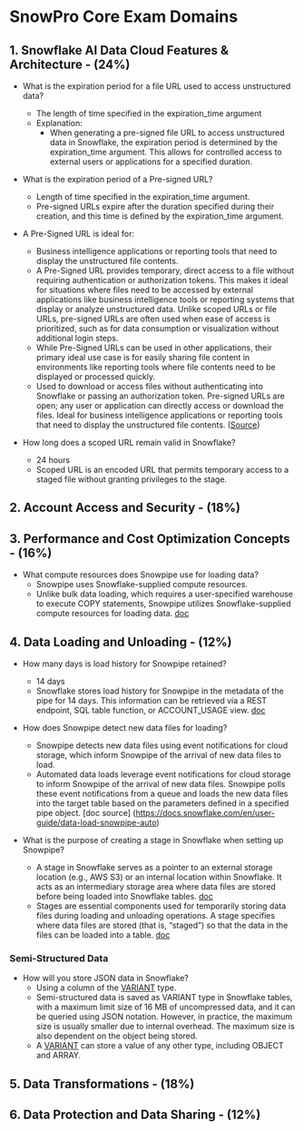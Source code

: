 <!-- 

find in google search three most relevant snowprocore exam questions from the text below and suggested to which of the 6 sections to put them into. Also, provide the link to the snowflake documentation that confirms the right answers to these questions 

1. Snowflake AI Data Cloud Features & Architecture
2. Account Access and Security
3. Performance and Cost Optimization Concepts
4. Data Loading and Unloading
5. Data Transformations
6. Data Protection and Data Sharing

 -->


# SnowPro Core Exam Domains




##  1. Snowflake AI Data Cloud Features & Architecture -	(24%)

- What is the expiration period for a file URL used to access unstructured data?
   - The length of time specified in the expiration_time argument
   - Explanation:
      - When generating a pre-signed file URL to access unstructured data in Snowflake, the expiration period is determined by the expiration_time argument. This allows for controlled access to external users or applications for a specified duration.

- What is the expiration period of a Pre-signed URL?
   - Length of time specified in the expiration_time argument.
   - Pre-signed URLs expire after the duration specified during their creation, and this time is defined by the expiration_time argument.

-  A Pre-Signed URL is ideal for:
   - Business intelligence applications or reporting tools that need to display the unstructured file contents.
   - A Pre-Signed URL provides temporary, direct access to a file without requiring authentication or authorization tokens. This makes it ideal for situations where files need to be accessed by external applications like business intelligence tools or reporting systems that display or analyze unstructured data. Unlike scoped URLs or file URLs, pre-signed URLs are often used when ease of access is prioritized, such as for data consumption or visualization without additional login steps.
   - While Pre-Signed URLs can be used in other applications, their primary ideal use case is for easily sharing file content in environments like reporting tools where file contents need to be displayed or processed quickly.
   - Used to download or access files without authenticating into Snowflake or passing an authorization token. Pre-signed URLs are open; any user or application can directly access or download the files. Ideal for business intelligence applications or reporting tools that need to display the unstructured file contents. ([Source](https://docs.snowflake.com/en/user-guide/unstructured-intro))

- How long does a scoped URL remain valid in Snowflake?
   - 24 hours
   - Scoped URL is an encoded URL that permits temporary access to a staged file without granting privileges to the stage.



##  2. Account Access and Security - (18%)


##  3. Performance and Cost Optimization Concepts -	(16%)
- What compute resources does Snowpipe use for loading data?
   - Snowpipe uses Snowflake-supplied compute resources.
   - Unlike bulk data loading, which requires a user-specified warehouse to execute COPY statements, Snowpipe utilizes Snowflake-supplied compute resources for loading data. [doc](https://docs.snowflake.com/en/user-guide/data-load-snowpipe-intro#compute-resources)


##  4. Data Loading and Unloading -	(12%)
 
- How many days is load history for Snowpipe retained?
   - 14 days​
   - Snowflake stores load history for Snowpipe in the metadata of the pipe for 14 days. This information can be retrieved via a REST endpoint, SQL table function, or ACCOUNT_USAGE view.​ [doc](https://docs.snowflake.com/en/user-guide/data-load-snowpipe-intro#load-history)

- How does Snowpipe detect new data files for loading?
   - Snowpipe detects new data files using event notifications for cloud storage, which inform Snowpipe of the arrival of new data files to load.
   - Automated data loads leverage event notifications for cloud storage to inform Snowpipe of the arrival of new data files. Snowpipe polls these event notifications from a queue and loads the new data files into the target table based on the parameters defined in a specified pipe object. [doc source] (https://docs.snowflake.com/en/user-guide/data-load-snowpipe-auto)

- What is the purpose of creating a stage in Snowflake when setting up Snowpipe?
   - A stage in Snowflake serves as a pointer to an external storage location (e.g., AWS S3) or an internal location within Snowflake. It acts as an intermediary storage area where data files are stored before being loaded into Snowflake tables. [doc](https://docs.snowflake.com/en/user-guide/data-load-s3-create-stage)
   - Stages are essential components used for temporarily storing data files during loading and unloading operations. A stage specifies where data files are stored (that is, “staged”) so that the data in the files can be loaded into a table. [doc](https://docs.snowflake.com/en/user-guide/data-load-local-file-system-create-stage)



### Semi-Structured Data

- How will you store JSON data in Snowflake?
   - Using a column of the [VARIANT](https://docs.snowflake.com/en/user-guide/semistructured-considerations) type.
   - Semi-structured data is saved as VARIANT type in Snowflake tables, with a maximum limit size of 16 MB of uncompressed data, and it can be queried using JSON notation. However, in practice, the maximum size is usually smaller due to internal overhead. The maximum size is also dependent on the object being stored.
   - A [VARIANT](https://docs.snowflake.com/en/sql-reference/data-types-semistructured#variant) can store a value of any other type, including OBJECT and ARRAY.



##  5. Data Transformations -	(18%)
##  6. Data Protection and Data Sharing -	(12%)


















<!-- **1. Core Architecture & Compute (Most Important for SnowPro Core Exam)**

 - Snowflake Architecture (DDL, DML, Snowflake Editions, Cloud Providers, Layers, Snowflake SQL Client)

 - Warehouses
    - Scaling Policy
    - Multi-cluster Warehouses and Multi-warehouse Modes
    - Params you can configure
1. Which of the following are valid Snowflake Virtual Warehouse Scaling Policies?
    - Economy and Standard
    - Economy: This policy scales the warehouse in a more cost-efficient way, typically by using fewer resources or by being more conservative in scaling up.

    - Standard: This is the default scaling policy that offers a balance between cost and performance, dynamically scaling the warehouse as needed.
<hr>

 - Resource Monitors

    - Parameters and Types of Actions

 - Cache (Result caching, Query caching, and Warehouse cache)

 - Storage Features

    - Fail Safe

    - Time Travel

    - Zero-Copy Cloning

<hr>

 - Micro-partitions & Clustering Keys

    - Micro-partitioning concept and benefits
    - Use of Clustering keys for performance

1. Snowflake provides a mechanism for its customers to override its natural clustering algorithms. This method is:
    - Clustering keys
    - By specifying a clustering key, you can control how the data is physically organized within the micro-partitions, which can be helpful for large datasets or complex queries.

<hr>

 - Data Loading/Unloading

    - COPY Command

    - GET and PUT Commands

    - Snowpipe

**2. Data Management, Governance, & Security**

 - Roles & Access Management

    - Default system roles (Public, Sysadmin, Securityadmin, Useradmin, etc.)

    - Privileges and GRANT/REVOKE command

    - Role Hierarchy & Role Management

 - Data Types

    - Supported data types in Snowflake

    - Special data types (e.g., VARIANT, OBJECT, ARRAY)

 - Shares

    - Secure Data Sharing

    - Reader Accounts

  - Tagging and Security

    - Tagging for data classification

    - Dynamic Data Masking & Row Access Policies

 - Compliance (Overview and importance for governance)

    - Understanding how Snowflake supports compliance standards (GDPR, HIPAA)

    Networking & Security

    - Network policies, OAuth, SSO, MFA

**3. Advanced Features & Performance Optimization**

 - Views & Types

    - Regular Views vs. Materialized Views

    - Pros and cons of using each type

 - Stored Procedures & UDFs

    - How to create and use them in Snowflake

    - Benefits and use cases

 - Transactions & Streams

    - How Streams work for change data capture

    - Usage of transactions to maintain consistency

 - Performance Tuning

    - Query optimization (e.g., pruning, clustering)

    - Result caching and Query Acceleration Service (QAS)

    - Query profiling and optimization techniques

**Bonus Topics (Less Emphasis in Exam)**

 - External Tables & Data Lake Integration

    - How Snowflake integrates with external data sources (S3, Azure Blob, Google Cloud Storage)

    Replication & Failover

    - Setting up Snowflake for high availability and disaster recovery

**Not a Core Focus for SnowPro Certification (Optional)**

 - Data Marketplace & Ecosystem

    - Understanding of the Snowflake Data Marketplace (not heavily tested in the exam)

 - Query Profile (Deep Dive)

    - In-depth query profiling may not be as critical for the exam, but still beneficial for practical use.

 - Sequences

    - Not a major focus for SnowPro Certification.









 -->



<!-- 

https://learn.snowflake.com/en/certifications/snowpro-core/

https://docs.snowflake.com/en/guides
https://docs.snowflake.com/en/user-guide/unstructured-intro
https://docs.snowflake.com/en/sql-reference/functions-semistructured

https://iqraanwar.medium.com/ 
https://www.examtopics.com/exams/snowflake/snowpro-core/view/
https://iqraanwar.medium.com/20-snowflake-snow-pro-core-certification-c3c5eb3bd728










-->



<!-- 
https://www.youtube.com/watch?v=ajhLLBGyeDM&list=PLba2xJ7yxHB5X2CMe7qZZu-V4LxNE1HbF

https://www.youtube.com/watch?v=LaTXbpvCwcY
https://www.youtube.com/watch?v=VMYGZo-ibAE
https://www.youtube.com/watch?v=1hPbGshjndM
https://www.youtube.com/watch?v=vqqCUjC20MA
https://www.youtube.com/watch?v=J2CrnVDBN28
https://www.youtube.com/watch?v=cWSzwoy5nMQ
https://www.youtube.com/watch?v=981Lblg_qNw
https://www.youtube.com/watch?v=J2CrnVDBN28
https://www.youtube.com/watch?v=gK5-vQrlEsM
https://www.youtube.com/watch?app=desktop&v=vqqCUjC20MA
https://www.youtube.com/watch?v=a8-pXxFLMFM -->
